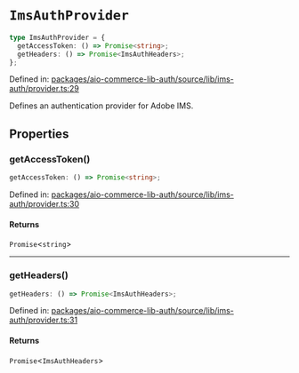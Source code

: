 # `ImsAuthProvider`

```ts
type ImsAuthProvider = {
  getAccessToken: () => Promise<string>;
  getHeaders: () => Promise<ImsAuthHeaders>;
};
```

Defined in: [packages/aio-commerce-lib-auth/source/lib/ims-auth/provider.ts:29](https://github.com/adobe/aio-commerce-sdk/blob/5f2ef64f385c66b958f7880534fd6c1b1e618fc0/packages/aio-commerce-lib-auth/source/lib/ims-auth/provider.ts#L29)

Defines an authentication provider for Adobe IMS.

## Properties

### getAccessToken()

```ts
getAccessToken: () => Promise<string>;
```

Defined in: [packages/aio-commerce-lib-auth/source/lib/ims-auth/provider.ts:30](https://github.com/adobe/aio-commerce-sdk/blob/5f2ef64f385c66b958f7880534fd6c1b1e618fc0/packages/aio-commerce-lib-auth/source/lib/ims-auth/provider.ts#L30)

#### Returns

`Promise`\<`string`\>

---

### getHeaders()

```ts
getHeaders: () => Promise<ImsAuthHeaders>;
```

Defined in: [packages/aio-commerce-lib-auth/source/lib/ims-auth/provider.ts:31](https://github.com/adobe/aio-commerce-sdk/blob/5f2ef64f385c66b958f7880534fd6c1b1e618fc0/packages/aio-commerce-lib-auth/source/lib/ims-auth/provider.ts#L31)

#### Returns

`Promise`\<`ImsAuthHeaders`\>
